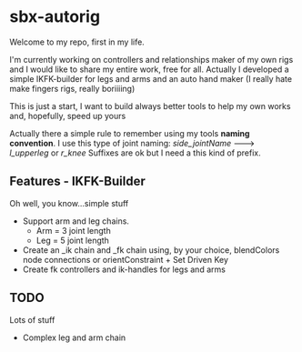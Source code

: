 # sbx-autorig
Welcome to my repo, first in my life.

I'm currently working on controllers and relationships maker of my own rigs and I would like to share my entire work, free for all.
Actually I developed a simple IKFK-builder for legs and arms and an auto hand maker (I really hate make fingers rigs, really boriiiing)

This is just a start, I want to build always better tools to help my own works and, hopefully, speed up yours

Actually there a simple rule to remember using my tools **naming convention**. 
I use this type of joint naming: *side_jointName* ---> *l_upperleg* or *r_knee*
Suffixes are ok but I need a this kind of prefix.


## Features - IKFK-Builder

Oh well, you know...simple stuff

* Support arm and leg chains.
    * Arm = 3 joint length
    * Leg = 5 joint length
* Create an _ik chain and _fk chain using, by your choice, blendColors node connections or orientConstraint + Set Driven Key
* Create fk controllers and ik-handles for legs and arms

## TODO

Lots of stuff

* Complex leg and arm chain